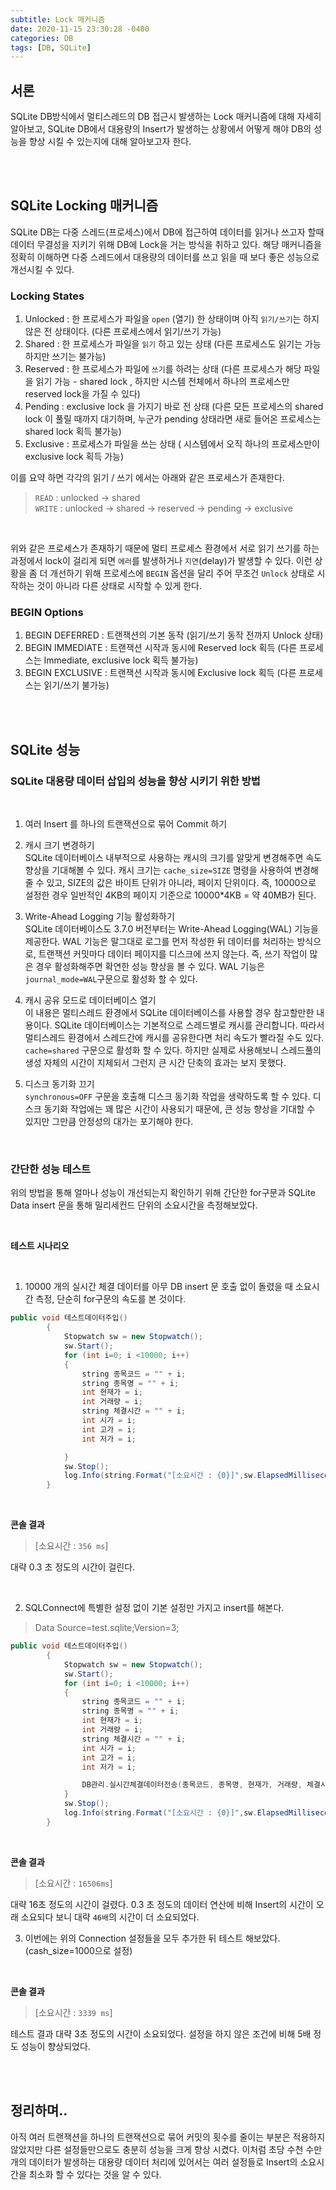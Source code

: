 ```yaml
---
subtitle: Lock 매커니즘
date: 2020-11-15 23:30:28 -0400
categories: DB 
tags: [DB, SQLite]
---
```


## 서론
SQLite DB방식에서 멀티스레드의 DB 접근시 발생하는 Lock 매커니즘에 대해 자세히 알아보고, SQLite DB에서 대용량의 Insert가 발생하는 상황에서 어떻게 해야 DB의 성능을 향상 시킬 수 있는지에 대해 알아보고자 한다.

<br><br>

## SQLite Locking 매커니즘

SQLite DB는 다중 스레드(프로세스)에서 DB에 접근하여 데이터를 읽거나 쓰고자 할때 데이터 무결성을 지키기 위해 DB에 Lock을 거는 방식을 취하고 있다. 해당 매커니즘을 정확히 이해하면 다중 스레드에서 대용량의 데이터를 쓰고 읽을 때 보다 좋은 성능으로 개선시킬 수 있다. 
<br>

### Locking States

1. Unlocked : 한 프로세스가 파일을 `open` (열기) 한 상태이며 아직 `읽기/쓰기`는 하지 않은 전 상태이다. (다른 프로세스에서 읽기/쓰기 가능)
1. Shared : 한 프로세스가 파일을 `읽기` 하고 있는 상태 (다른 프로세스도 읽기는 가능하지만 쓰기는 불가능)
1. Reserved : 한 프로세스가 파일에 `쓰기`를 하려는 상태 (다른 프로세스가 해당 파일을 읽기 가능 - shared lock , 하지만 시스템 전체에서 하나의 프로세스만 reserved lock을 가질 수 있다)
1. Pending : exclusive lock 을 가지기 바로 전 상태 (다른 모든 프로세스의 shared lock 이 풀릴 때까지 대기하며, 누군가 pending 상태라면 새로 들어온 프로세스는 shared lock 획득 불가능)
1. Exclusive : 프로세스가 파일을 쓰는 상태 ( 시스템에서 오직 하나의 프로세스만이 exclusive lock 획득 가능)

이를 요약 하면 각각의 읽기 / 쓰기 에서는 아래와 같은 프로세스가 존재한다.

> `READ` : unlocked -> shared <br>
`WRITE` : unlocked -> shared -> reserved -> pending -> exclusive

<br>

위와 같은 프로세스가 존재하기 때문에 멀티 프로세스 환경에서 서로 읽기 쓰기를 하는 과정에서 lock이 걸리게 되면 `에러`를 발생하거나 `지연`(delay)가 발생할 수 있다. 이런 상황을 좀 더 개선하기 위해 프로세스에 `BEGIN` 옵션을 달리 주어 무조건 `Unlock` 상태로 시작하는 것이 아니라 다른 상태로 시작할 수 있게 한다.


### BEGIN Options

1. BEGIN DEFERRED : 트랜잭션의 기본 동작 (읽기/쓰기 동작 전까지 Unlock 상태)
1. BEGIN IMMEDIATE : 트랜잭션 시작과 동시에 Reserved lock 획득 (다른 프로세스는 Immediate, exclusive lock 획득 불가능)
1. BEGIN EXCLUSIVE : 트랜잭션 시작과 동시에 Exclusive lock 획득 (다른 프로세스는 읽기/쓰기 불가능)


<br><br>

## SQLite 성능

### SQLite 대용량 데이터 삽입의 성능을 향상 시키기 위한 방법

<br>

1. 여러 Insert 를 하나의 트랜잭션으로 묶어 Commit  하기

2. 캐시 크기 변경하기 <br>
SQLite 데이터베이스 내부적으로 사용하는 캐시의 크기를 알맞게 변경해주면 속도 향상을 기대해볼 수 있다. 캐시 크기는 `cache_size=SIZE` 명령을 사용하여 변경해 줄 수 있고,  SIZE의 값은 바이트 단위가 아니라, 페이지 단위이다. 즉, 10000으로 설정한 경우 일반적인 4KB의 페이지 기준으로 10000*4KB = 약 40MB가 된다.

3. Write-Ahead Logging 기능 활성화하기 <br>
SQLite 데이터베이스도 3.7.0 버전부터는 Write-Ahead Logging(WAL) 기능을 제공한다. WAL 기능은 말그대로 로그를 먼저 작성한 뒤 데이터를 처리하는 방식으로, 트랜잭션 커밋마다 데이터 페이지를 디스크에 쓰지 않는다.  즉, 쓰기 작업이 많은 경우 활성화해주면 확연한 성능 향상을 볼 수 있다.  WAL 기능은 `journal_mode=WAL`구문으로 활성화 할 수 있다. 

4. 캐시 공유 모드로 데이터베이스 열기 <br>
이 내용은 멀티스레드 환경에서 SQLite 데이터베이스를 사용할 경우 참고할만한 내용이다. SQLite 데이터베이스는 기본적으로 스레드별로 캐시를 관리합니다. 따라서 멀티스레드 환경에서 스레드간에 캐시를 공유한다면 처리 속도가 빨라질 수도 있다.
`cache=shared` 구문으로 활성화 할 수 있다. 하지만 실제로 사용해보니 스레드풀의 생성 자체의 시간이 지체되서 그런지 큰 시간 단축의 효과는 보지 못했다.

5. 디스크 동기화 끄기 <br>
`synchronous=OFF` 구문을 호출해 디스크 동기화 작업을 생략하도록 할 수 있다.
디스크 동기화 작업에는 꽤 많은 시간이 사용되기 때문에, 큰 성능 향상을 기대할 수 있지만 그만큼 안정성의 대가는 포기해야 한다.

<br>

### 간단한 성능 테스트

위의 방법을 통해 얼마나 성능이 개선되는지 확인하기 위해 간단한 for구문과 SQLite Data insert 문을 통해 밀리세컨드 단위의 소요시간을 측정해보았다.

<br>

**테스트 시나리오**

<br>

1. 10000 개의 실시간 체결 데이터를 아무 DB insert 문 호출 없이 돌렸을 때 소요시간 측정, 단순히 for구문의 속도를 본 것이다.

```java
public void 테스트데이터주입()
        {
            Stopwatch sw = new Stopwatch();
            sw.Start();
            for (int i=0; i <10000; i++)
            {
                string 종목코드 = "" + i;
                string 종목명 = "" + i;
                int 현재가 = i;
                int 거래량 = i;
                string 체결시간 = "" + i;
                int 시가 = i;
                int 고가 = i;
                int 저가 = i;

            }
            sw.Stop();
            log.Info(string.Format("[소요시간 : {0}]",sw.ElapsedMilliseconds.ToString()));
        }
```

<br>

**콘솔 결과**

> [소요시간 : `356 ms`]

대략 0.3 초 정도의 시간이 걸린다.

<br>

2. SQLConnect에 특별한 설정 없이 기본 설정만 가지고 insert를 해본다.

> Data Source=test.sqlite;Version=3;

```java
public void 테스트데이터주입()
        {
            Stopwatch sw = new Stopwatch();
            sw.Start();
            for (int i=0; i <10000; i++)
            {
                string 종목코드 = "" + i;
                string 종목명 = "" + i;
                int 현재가 = i;
                int 거래량 = i;
                string 체결시간 = "" + i;
                int 시가 = i;
                int 고가 = i;
                int 저가 = i;

                DB관리.실시간체결데이터전송(종목코드, 종목명, 현재가, 거래량, 체결시간, 시가, 고가, 저가, i);
            }
            sw.Stop();
            log.Info(string.Format("[소요시간 : {0}]",sw.ElapsedMilliseconds.ToString()));
        }
```

<br>

**콘솔 결과**

> [소요시간 : `16506ms`]

대략 16초 정도의 시간이 걸렸다. 0.3 초 정도의 데이터 연산에 비해 Insert의 시간이 오래 소요되다 보니 대략 `46배`의 시간이 더 소요되었다.

3. 이번에는 위의 Connection 설정들을 모두 추가한 뒤 테스트 해보았다. (cash_size=1000으로 설정)

<br>

**콘솔 결과**

> [소요시간 : `3339 ms`]

테스트 결과 대략 3초 정도의 시간이 소요되었다. 설정을 하지 않은 조건에 비해 5배 정도 성능이 향상되었다.

<br><br>

## 정리하며..

아직 여러 트랜잭션을 하나의 트랜잭션으로 묶어 커밋의 횟수를 줄이는 부분은 적용하지 않았지만 다른 설정들만으로도 충분히 성능을 크게 향상 시켰다. 이처럼 초당 수천 수만개의 데이터가 발생하는 대용량 데이터 처리에 있어서는 여러 설정들로 Insert의 소요시간을 최소화 할 수 있다는 것을 알 수 있다.





